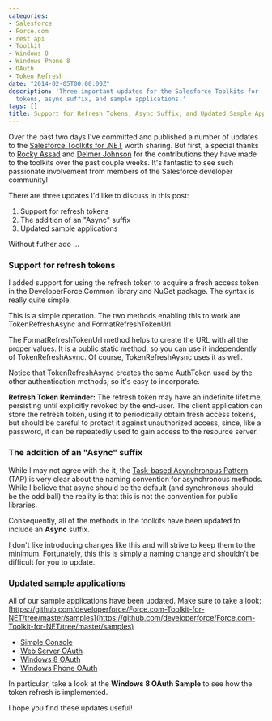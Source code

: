 ```yaml
---
categories:
- Salesforce
- Force.com
- rest api
- Toolkit
- Windows 8
- Windows Phone 8
- OAuth
- Token Refresh
date: "2014-02-05T00:00:00Z"
description: 'Three important updates for the Salesforce Toolkits for .NET: refresh
  tokens, async suffix, and sample applications.'
tags: []
title: Support for Refresh Tokens, Async Suffix, and Updated Sample Apps
---
```


Over the past two days I've committed and published a number of updates to the [Salesforce Toolkits for .NET](http://www.wadewegner.com/2014/01/announcing-the-salesforce-toolkits-for-net/) worth sharing. But first, a special thanks to [Rocky Assad](https://github.com/fourq) and [Delmer Johnson](https://github.com/DelmerJohnson) for the contributions they have made to the toolkits over the past couple weeks. It's fantastic to see such passionate involvement from members of the Salesforce developer community!

There are three updates I'd like to discuss in this post:

1. Support for refresh tokens
2. The addition of an "Async" suffix
3. Updated sample applications

Without futher ado ...

### Support for refresh tokens

I added support for using the refresh token to acquire a fresh access token in the <span class="inline-code">DeveloperForce.Common</span> library and NuGet package. The syntax is really quite simple.

<script src="https://gist.github.com/wadewegner/8828039.js?file=CallTokenRefreshAsync.cs"></script>

This is a simple operation. The two methods enabling this to work are <span class="inline-code">TokenRefreshAsync</span> and <span class="inline-code">FormatRefreshTokenUrl</span>.

<script src="https://gist.github.com/wadewegner/8828039.js?file=FormatRefreshTokenUrl.cs"></script>

The <span class="inline-code">FormatRefreshTokenUrl</span> method helps to create the URL with all the proper values. It is a public static method, so you can use it independently of <span class="inline-code">TokenRefreshAsync</span>. Of course, <span class="inline-code">TokenRefreshAysnc</span> uses it as well.

<script src="https://gist.github.com/wadewegner/8828039.js?file=TokenRefreshAsync.cs"></script>

Notice that <span class="inline-code">TokenRefreshAsync</span> creates the same <span class="inline-code">AuthToken</span> used by the other authentication methods, so it's easy to incorporate.

**Refresh Token Reminder:** The refresh token may have an indefinite lifetime, persisting until explicitly revoked by the end-user. The client application can store the refresh token, using it to periodically obtain fresh access tokens, but should be careful to protect it against unauthorized access, since, like a password, it can be repeatedly used to gain access to the resource server.

### The addition of an "Async" suffix

While I may not agree with the it, the [Task-based Asynchronous Pattern](http://msdn.microsoft.com/en-us/library/hh873175.aspx) (TAP) is very clear about the naming convention for asynchronous methods. While I believe that async should be the default (and synchronous should be the odd ball) the reality is that this is not the convention for public libraries.

Consequently, all of the methods in the toolkits have been updated to include an **Async** suffix.

I don't like introducing changes like this and will strive to keep them to the minimum. Fortunately, this this is simply a naming change and shouldn't be difficult for you to update.

### Updated sample applications

All of our sample applications have been updated. Make sure to take a look: [https://github.com/developerforce/Force.com-Toolkit-for-NET/tree/master/samples](https://github.com/developerforce/Force.com-Toolkit-for-NET/tree/master/samples)

- [Simple Console](https://github.com/developerforce/Force.com-Toolkit-for-NET/tree/master/samples/SimpleConsole)
- [Web Server OAuth](https://github.com/developerforce/Force.com-Toolkit-for-NET/tree/master/samples/WebServerOAuthFlow)
- [Windows 8 OAuth](https://github.com/developerforce/Force.com-Toolkit-for-NET/tree/master/samples/Windows8OAuth)
- [Windows Phone OAuth](https://github.com/developerforce/Force.com-Toolkit-for-NET/tree/master/samples/WindowsPhoneOAuth)

In particular, take a look at the **Windows 8 OAuth Sample** to see how the token refresh is implemented.

I hope you find these updates useful!